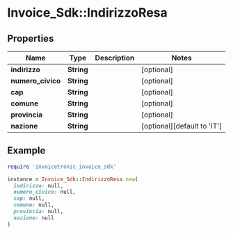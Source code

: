 # Invoice_Sdk::IndirizzoResa

## Properties

| Name | Type | Description | Notes |
| ---- | ---- | ----------- | ----- |
| **indirizzo** | **String** |  | [optional] |
| **numero_civico** | **String** |  | [optional] |
| **cap** | **String** |  | [optional] |
| **comune** | **String** |  | [optional] |
| **provincia** | **String** |  | [optional] |
| **nazione** | **String** |  | [optional][default to &#39;IT&#39;] |

## Example

```ruby
require 'invoicetronic_invoice_sdk'

instance = Invoice_Sdk::IndirizzoResa.new(
  indirizzo: null,
  numero_civico: null,
  cap: null,
  comune: null,
  provincia: null,
  nazione: null
)
```

